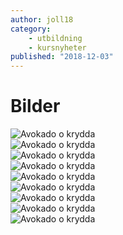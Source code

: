 ```yaml
---
author: joll18
category:
    - utbildning
    - kursnyheter
published: "2018-12-03"
---
```



Bilder
============
<div class="bloggImage">
    <img src="image/blogg/avokado.jpg&aro&w=300" alt="Avokado o krydda">
</div>
<div class="bloggImage">
    <img src="image/car.png&aro&w=300" alt="Avokado o krydda">
</div>
<div class="bloggImage">
    <img src="image/eld.jpg&aro&w=300" alt="Avokado o krydda">
</div>

<div class="bloggImage">
    <img src="image/leaf.jpg&aro&w=300" alt="Avokado o krydda">
</div>

<div class="bloggImage">
    <img src="image/meCampnou.jpg&aro&w=300" alt="Avokado o krydda">
</div>
<div class="bloggImage">
    <img src="image/treeDesign.png&aro&w=300" alt="Avokado o krydda">
</div>
<div class="bloggImage">
    <img src="image/blogg/hus.jpg&aro&w=300" alt="Avokado o krydda">
</div>
<div class="bloggImage">
    <img src="image/blogg/lekplats.jpg&aro&w=300" alt="Avokado o krydda">
</div>
<div class="bloggImage">
    <img src="image/blogg/avokado.jpg&aro&w=300" alt="Avokado o krydda">
</div>
